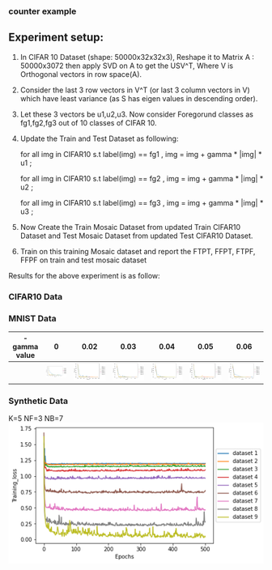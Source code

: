 ###  counter example

## Experiment setup:
1. In CIFAR 10 Dataset (shape: 50000x32x32x3), Reshape it to Matrix A : 50000x3072 then apply SVD on A to get the USV^T, Where V is Orthogonal vectors in row space(A).
2. Consider the last 3 row vectors in V^T (or last 3 column vectors in V) which have least variance (as S has eigen values in descending order).
3. Let these 3 vectors be u1,u2,u3. Now consider Foregorund classes as fg1,fg2,fg3 out of 10 classes of CIFAR 10.
4. Update the Train and Test Dataset as following:

    for all img in CIFAR10 s.t label(img) == fg1 , img = img + gamma * |img| * u1  ; 
    
    for all img in CIFAR10 s.t label(img) == fg2 , img = img + gamma * |img| * u2  ; 
    
    for all img in CIFAR10 s.t label(img) == fg3 , img = img + gamma * |img| * u3  ; 
    
5. Now Create the Train Mosaic Dataset from updated Train CIFAR10 Dataset and Test Mosaic Dataset from updated Test CIFAR10 Dataset.
6. Train on this training Mosaic dataset and report the FTPT, FFPT, FTPF, FFPF on train and test mosaic dataset


Results for the above experiment is as follow:

### CIFAR10 Data



### MNIST Data

| - gamma value | 0 | 0.02 | 0.03 | 0.04 | 0.05 | 0.06 | 
| --            |-- | --   | ---- | ---- | ---- | ---- |
|               | <img src= plot_5.png width="800"> | <img src= plot_1.png width="800"> | <img src= plot_2.png width="800">  | <img src= plot_3.png width="800">  | <img src= plot_4.png width="800"> | <img src= plot_6.png width="800">  |

### Synthetic Data

K=5 NF=3 NB=7
<img src= plots_syn.png width="800">






